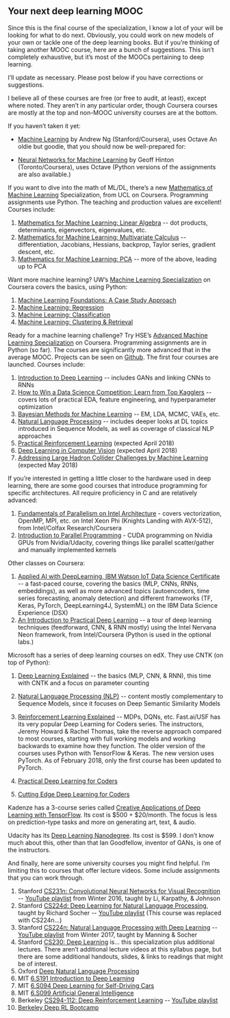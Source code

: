 ## Your next deep learning MOOC

Since this is the final course of the specialization, I know a lot of your will be looking for what to do next. Obviously, you could work on new models of your own or tackle one of the deep learning books. But if you’re thinking of taking another MOOC course, here are a bunch of suggestions. This isn’t completely exhaustive, but it’s most of the MOOCs pertaining to deep learning.

I’ll update as necessary. Please post below if you have corrections or suggestions.

I believe all of these courses are free (or free to audit, at least), except where noted. They aren’t in any particular order, though Coursera courses are mostly at the top and non-MOOC university courses are at the bottom.

If you haven’t taken it yet:

* [Machine Learning](https://www.coursera.org/learn/machine-learning) by Andrew Ng (Stanford/Coursera), uses Octave
An oldie but goodie, that you should now be well-prepared for:

* [Neural Networks for Machine Learning](https://www.coursera.org/learn/neural-networks) by Geoff Hinton (Toronto/Coursera), uses Octave (Python versions of the assignments are also available.)

If you want to dive into the math of ML/DL, there’s a new [Mathematics of Machine Learning](https://www.coursera.org/specializations/mathematics-machine-learning) Specialization, from UCL on Coursera. Programming assignments use Python. The teaching and production values are excellent! Courses include:

1. [Mathematics for Machine Learning: Linear Algebra](https://www.coursera.org/learn/linear-algebra-machine-learning) -- dot products, determinants, eigenvectors, eigenvalues, etc.
2. [Mathematics for Machine Learning: Multivariate Calculus](https://www.coursera.org/learn/multivariate-calculus-machine-learning) -- differentiation, Jacobians, Hessians, backprop, Taylor series, gradient descent, etc.
3. [Mathematics for Machine Learning: PCA](https://www.coursera.org/learn/pca-machine-learning) -- more of the above, leading up to PCA

Want more machine learning? UW’s [Machine Learning Specialization](https://www.coursera.org/specializations/machine-learning) on Coursera covers the basics, using Python:

1. [Machine Learning Foundations: A Case Study Approach](https://www.coursera.org/learn/ml-foundations)
2. [Machine Learning: Regression](https://www.coursera.org/learn/ml-regression)
3. [Machine Learning: Classification](https://www.coursera.org/learn/ml-classification)
4. [Machine Learning: Clustering & Retrieval](https://www.coursera.org/learn/ml-clustering-and-retrieval)

Ready for a machine learning challenge? Try HSE’s [Advanced Machine Learning Specialization](https://www.coursera.org/specializations/aml) on Coursera. Programming assignments are in Python (so far). The courses are significantly more advanced that in the average MOOC. Projects can be seen on [Github](https://github.com/hse-aml/). The first four courses are launched. Courses include:

1. [Introduction to Deep Learning](https://www.coursera.org/learn/intro-to-deep-learning) -- includes GANs and linking CNNs to RNNs
2. [How to Win a Data Science Competition: Learn from Top Kagglers](https://www.coursera.org/learn/competitive-data-science) -- covers lots of practical EDA, feature engineering, and hyperparameter optimization
3. [Bayesian Methods for Machine Learning](https://www.coursera.org/learn/bayesian-methods-in-machine-learning) -- EM, LDA, MCMC, VAEs, etc.
4. [Natural Language Processing](https://www.coursera.org/learn/language-processing) -- includes deeper looks at DL topics introduced in Sequence Models, as well as coverage of classical NLP approaches
5. [Practical Reinforcement Learning](https://www.coursera.org/learn/practical-rl) (expected April 2018)
6. [Deep Learning in Computer Vision](https://www.coursera.org/learn/deep-learning-in-computer-vision) (expected April 2018)
7. [Addressing Large Hadron Collider Challenges by Machine Learning](https://www.coursera.org/learn/hadron-collider-machine-learning) (expected May 2018)

If you’re interested in getting a little closer to the hardware used in deep learning, there are some good courses that introduce programming for specific architectures. All require proficiency in C and are relatively advanced:

1. [Fundamentals of Parallelism on Intel Architecture](https://www.coursera.org/learn/parallelism-ia) - covers vectorization, OpenMP, MPI, etc. on Intel Xeon Phi (Knights Landing with AVX-512), from Intel/Colfax Research/Coursera
2. [Introduction to Parallel Programming](https://eu.udacity.com/course/intro-to-parallel-programming--cs344) - CUDA programming on Nvidia GPUs from Nvidia/Udacity, covering things like parallel scatter/gather and manually implemented kernels

Other classes on Coursera:

1. [Applied AI with DeepLearning, IBM Watson IoT Data Science Certificate](https://www.coursera.org/learn/ai) -- a fast-paced course, covering the basics (MLP, CNNs, RNNs, embeddings), as well as more advanced topics (autoencoders, time series forecasting, anomaly detection) and different frameworks (TF, Keras, PyTorch, DeepLearning4J, SystemML) on the IBM Data Science Experience (DSX)
2. [An Introduction to Practical Deep Learning](https://www.coursera.org/learn/intro-practical-deep-learning) -- a tour of deep learning techniques (feedforward, CNN, & RNN mostly) using the Intel Nervana Neon framework, from Intel/Coursera (Python is used in the optional labs.)

Microsoft has a series of deep learning courses on edX. They use CNTK (on top of Python):

1. [Deep Learning Explained](https://www.edx.org/course/deep-learning-explained-microsoft-dat236x-1) -- the basics (MLP, CNN, & RNN), this time with CNTK and a focus on parameter counting
2. [Natural Language Processing (NLP)](https://www.edx.org/course/natural-language-processing-nlp-microsoft-dev288x) -- content mostly complementary to Sequence Models, since it focuses on Deep Semantic Similarity Models
3. [Reinforcement Learning Explained](https://www.edx.org/course/reinforcement-learning-explained-microsoft-dat257x) -- MDPs, DQNs, etc.
Fast.ai/USF has its very popular Deep Learning for Coders series. The instructors, Jeremy Howard & Rachel Thomas, take the reverse approach compared to most courses, starting with full working models and working backwards to examine how they function. The older version of the courses uses Python with TensorFlow & Keras. The new version uses PyTorch. As of February 2018, only the first course has been updated to PyTorch.

1. [Practical Deep Learning for Coders](http://course.fast.ai/)
2. [Cutting Edge Deep Learning for Coders](http://course.fast.ai/part2.html)

Kadenze has a 3-course series called [Creative Applications of Deep Learning with TensorFlow](https://www.kadenze.com/programs/creative-applications-of-deep-learning-with-tensorflow). Its cost is $500 + $20/month. The focus is less on prediction-type tasks and more on generating art, text, & audio.

Udacity has its [Deep Learning Nanodegree](https://www.udacity.com/course/deep-learning-nanodegree--nd101). Its cost is $599. I don’t know much about this, other than that Ian Goodfellow, inventor of GANs, is one of the instructors.

And finally, here are some university courses you might find helpful. I’m limiting this to courses that offer lecture videos. Some include assignments that you can work through.

1. Stanford [CS231n: Convolutional Neural Networks for Visual Recognition](http://cs231n.stanford.edu/syllabus.html) -- [YouTube playlist](https://www.youtube.com/playlist?list=PLkt2uSq6rBVctENoVBg1TpCC7OQi31AlC) from Winter 2016, taught by Li, Karpathy, & Johnson
2. Stanford [CS224d: Deep Learning for Natural Language Processing](http://cs224d.stanford.edu/syllabus.html), taught by Richard Socher -- [YouTube playlist](https://www.youtube.com/playlist?list=PLlJy-eBtNFt4CSVWYqscHDdP58M3zFHIG) (This course was replaced with CS224n…)
3. Stanford [CS224n: Natural Language Processing with Deep Learning](http://web.stanford.edu/class/cs224n/syllabus.html) -- [YouTube playlist](https://www.youtube.com/playlist?list=PL3FW7Lu3i5Jsnh1rnUwq_TcylNr7EkRe6) from Winter 2017, taught by Manning & Socher
4. Stanford [CS230: Deep Learning](http://cs230.stanford.edu/syllabus.html) is… this specialization plus additional lectures. There aren’t additional lecture videos at this syllabus page, but there are some additional handouts, slides, & links to readings that might be of interest.
5. Oxford [Deep Natural Language Processing](https://github.com/oxford-cs-deepnlp-2017/lectures/blob/master/README.md)
6. MIT [6.S191 Introduction to Deep Learning](http://introtodeeplearning.com/index.html)
7. MIT [6.S094 Deep Learning for Self-Driving Cars](https://selfdrivingcars.mit.edu/)
8. MIT [6.S099 Artificial General Intelligence](https://agi.mit.edu/)
9. Berkeley [CS294-112: Deep Reinforcement Learning](http://rll.berkeley.edu/deeprlcourse/) -- [YouTube playlist](https://www.youtube.com/playlist?list=PLkFD6_40KJIznC9CDbVTjAF2oyt8_VAe3)
10. [Berkeley Deep RL Bootcamp](https://sites.google.com/view/deep-rl-bootcamp/lectures)
